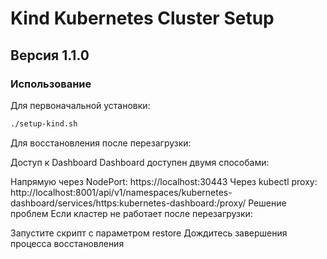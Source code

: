 # Kind Kubernetes Cluster Setup

## Версия 1.1.0

### Использование

Для первоначальной установки:
```bash
./setup-kind.sh
```
Для восстановления после перезагрузки:

Доступ к Dashboard
Dashboard доступен двумя способами:

Напрямую через NodePort: https://localhost:30443
Через kubectl proxy: http://localhost:8001/api/v1/namespaces/kubernetes-dashboard/services/https:kubernetes-dashboard:/proxy/
Решение проблем
Если кластер не работает после перезагрузки:

Запустите скрипт с параметром restore
Дождитесь завершения процесса восстановления